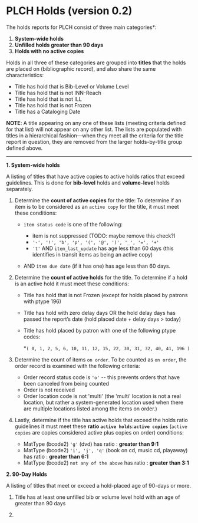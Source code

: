 # PLCH Holds (version 0.2)

The holds reports for PLCH consist of three main categories*:

1. **System-wide holds**
1. **Unfilled holds greater than 90 days**
1. **Holds with no active copies**

Holds in all three of these categories are grouped into **titles** that the holds are placed on (bibliographic record), and also share the same characteristics:
  * Title has hold that is Bib-Level or Volume Level
  * Title has hold that is not INN-Reach
  * Title has hold that is not ILL
  * Title has hold that is not Frozen
  * Title has a Cataloging Date

**NOTE**: A title appearing on any one of these lists (meeting criteria defined for that list) will not appear on any other list. The lists are populated with titles in a hierarchical fashion—when they meet all the criteria for the title report in question, they are removed from the larger holds-by-title group defined above.

---

**1. System-wide holds**

A listing of titles that have active copies to active holds ratios that exceed guidelines. This is done for **bib-level** holds and **volume-level** holds separately.

1. Determine the **count of active copies** for the title: To determine if an item is to be considered as an `active copy` for the title, it must meet these conditions:

   * `item status code` is one of the following:
      * item is not suppressed (TODO: maybe remove this check?)
      * `'-', '!', 'b', 'p', '(', '@', ')', '_', '=', '+'`
      * `'t'`  AND `item_last_update` has age less than 60 days (this identifies in transit items as being an active copy)

   * AND `item due date` (if it has one) has age less than 60 days.

1. Determine the **count of active holds** for the title. To determine if a hold is an active hold it must meet these conditions:

   * Title has hold that is not Frozen (except for holds placed by patrons with ptype 196)
   * Title has hold with zero delay days OR the hold delay days has passed the report’s date (hold placed date + delay days > today)
   * Title has hold placed by patron with one of the following ptype codes:

      *`( 0, 1, 2, 5, 6, 10, 11, 12, 15, 22, 30, 31, 32, 40, 41, 196 )`

1. Determine the count of items ```on order```. To be counted as `on order`, the order record is examined with the following criteria:

   * Order record status code is `'o'` -- this prevents orders that have been canceled from being counted
   * Order is not received
   * Order location code is not 'multi' (the 'multi' location is not a real location, but rather a system-generated location used when there are multiple locations listed among the items on order.)

1. Lastly, determine if the title has active holds that exceed the holds ratio guidelines it must meet these **ratio ```active holds```:```active copies```** (`active copies` are copies considered active plus copies on order) conditions:
   * MatType (bcode2) `'g'` (dvd) has ratio : **greater than 9:1**
   * MatType (bcode2) `'i', 'j', 'q'` (book on cd, music cd, playaway) has ratio : **greater than 6:1**
   * MatType (bcode2) `not any of the above` has ratio : **greater than 3:1**

**2. 90-Day Holds**

A listing of titles that meet or exceed a hold-placed age of 90-days or more.

1. Title has at least one unfilled bib or volume level hold with an age of greater than 90 days

1.
